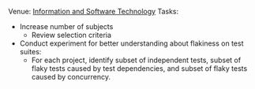Venue: [Information and Software Technology](https://www.journals.elsevier.com/information-and-software-technology)
Tasks:
 * Increase number of subjects
   * Review selection criteria
 * Conduct experiment for better understanding about flakiness on test suites:
   * For each project, identify subset of independent tests, subset of flaky
     tests caused by test dependencies, and subset of flaky tests caused by
     concurrency.
